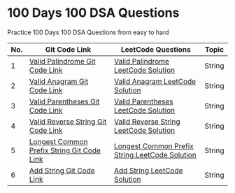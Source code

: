 # 100 Days 100 DSA Questions

Practice 100 Days 100 DSA Questions from easy to hard

<table>
<thead>
<tr>
<th>No.</th>
<th>Git Code Link</th>
<th>LeetCode Questions</th>
<th>Topic</th>
</tr>
</thead>
<tbody>
<tr>
<td>1</td>
<td><a href="https://github.com/humdumkashyap/100Days100DSAQuestions/blob/main/Day1-ValidPalindrome.js">Valid Palindrome Git Code Link</a></td>
<td><a href="https://leetcode.com/problems/valid-palindrome/solutions/4528425/valid-palindrome-in-javascript-easy-solution/">Valid Palindrome LeetCode Solution</a></td>
<td>String</td>
</tr>
  
  <tr>
<td>2</td>
<td><a href="https://github.com/humdumkashyap/100Days100DSAQuestions/blob/main/Day2-ValidAnagram.js">Valid Anagram Git Code Link</a></td>
<td><a href="https://leetcode.com/problems/valid-anagram/solutions/4528468/valid-anagram-solution-in-javascript/">Valid Anagram LeetCode Solution</a></td>
<td>String</td>
</tr>
  <tr>
<td>3</td>
<td><a href="https://github.com/humdumkashyap/100Days100DSAQuestions/blob/main/Day3-ValidParentheses.js">Valid Parentheses Git Code Link</a></td>
<td><a href="https://leetcode.com/problems/valid-anagram/post-solution/?submissionId=1138586642">Valid Parentheses LeetCode Solution</a></td>
<td>String</td>
</tr>
  <tr>
<td>4</td>
<td><a href="https://github.com/humdumkashyap/100Days100DSAQuestions/blob/main/Day4-ValidReverseString.js">Valid Reverse String Git Code Link</a></td>
<td><a href="https://leetcode.com/problems/reverse-string/solutions/4528170/javascript-solution-with-space-complexity-o-1/">Valid Reverse String LeetCode Solution</a></td>
<td>String</td>
</tr>
  <tr>
<td>5</td>
<td><a href="https://github.com/humdumkashyap/100Days100DSAQuestions/blob/main/Day5-CommonPrefix.js">Longest Common Prefix String Git Code Link</a></td>
<td><a href="https://leetcode.com/problems/longest-common-prefix/solutions/4542053/longest-common-prefix-solution-in-javascript/">Longest Common Prefix String LeetCode Solution</a></td>
<td>String</td>
</tr>
  <tr>
<td>6</td>
<td><a href="https://github.com/humdumkashyap/100Days100DSAQuestions/blob/main/Day6-AddStrings.js">Add String Git Code Link</a></td>
<td><a href="https://leetcode.com/problems/add-strings/solutions/4542028/add-strings-solution-in-javascript/">Add String LeetCode Solution</a></td>
<td>String</td>
</tr>
</tbody>
</table>
